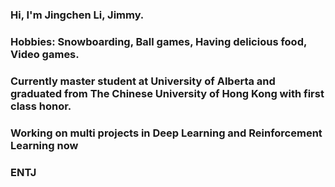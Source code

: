### Hi, I'm Jingchen Li, Jimmy.

### Hobbies: Snowboarding, Ball games, Having delicious food, Video games.
### Currently master student at University of Alberta and graduated from The Chinese University of Hong Kong with first class honor.
### Working on multi projects in Deep Learning and Reinforcement Learning now
### ENTJ


<!--
**Jimmy-Li9912/Jimmy-Li9912** is a ✨ _special_ ✨ repository because its `README.md` (this file) appears on your GitHub profile.

Here are some ideas to get you started:

- 🔭 I’m currently working on ...
- 🌱 I’m currently learning ...
- 👯 I’m looking to collaborate on ...
- 🤔 I’m looking for help with ...
- 💬 Ask me about ...
- 📫 How to reach me: ...
- 😄 Pronouns: ...
- ⚡ Fun fact: ...
-->

